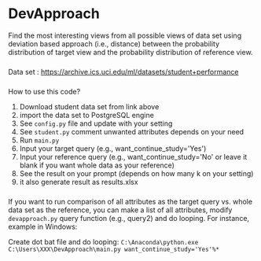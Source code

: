 # DevApproach
Find the most interesting views from all possible views of data set using deviation based approach (i.e., distance) between the probability distribution of target view and the probability distribution of reference view.

###

Data set : https://archive.ics.uci.edu/ml/datasets/student+performance


###

How to use this code? 

1. Download student data set from link above
2. import the data set to PostgreSQL engine 
3. See `config.py` file and update with your setting
4. See `student.py` comment unwanted attributes depends on your need
5. Run `main.py`
6. Input your target query (e.g., want_continue_study='Yes')
7. Input your reference query (e.g., want_continue_study='No' or leave it blank if you want whole data as your reference)
8. See the result on your prompt (depends on how many k on your setting)
10. it also generate result as results.xlsx

###
If you want to run comparison of all attributes as the target query vs. whole data set as the reference, you can make a list of all attributes, modify `devapproach.py` query function (e.g., query2) and do looping. For instance, example in Windows: 

Create dot bat file and do looping: `C:\Anaconda\python.exe C:\Users\XXX\DevApproach\main.py want_continue_study='Yes'%*`

